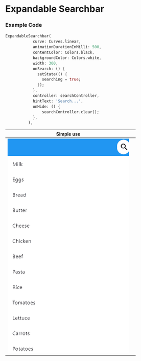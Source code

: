 # Expandable Searchbar

### Example Code
```dart
ExpandableSearchbar(
            curve: Curves.linear,
            animationDurationInMilli: 500,
            contentColor: Colors.black,
            backgroundColor: Colors.white,
            width: 300,
            onSearch: () {
              setState(() {
                searching = true;
              });
            },
            controller: searchController,
            hintText: 'Search...',
            onHide: () {
                searchController.clear();
            },
          ),
```


| Simple use ||
|:-------------:|:-------------:|
| ![Made with ScreenToGif](./gifs/search_in_action.gif) ||